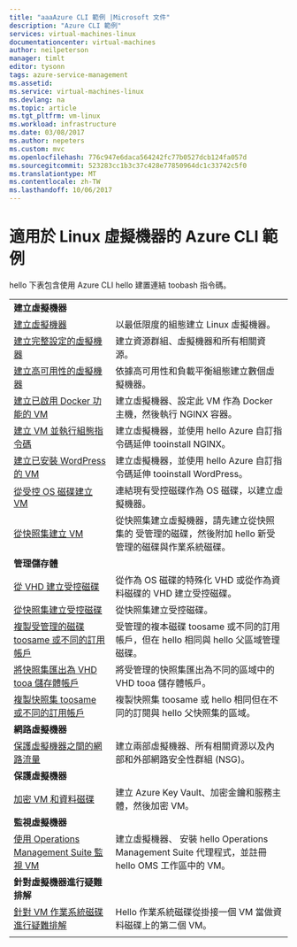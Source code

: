```yaml
---
title: "aaaAzure CLI 範例 |Microsoft 文件"
description: "Azure CLI 範例"
services: virtual-machines-linux
documentationcenter: virtual-machines
author: neilpeterson
manager: timlt
editor: tysonn
tags: azure-service-management
ms.assetid: 
ms.service: virtual-machines-linux
ms.devlang: na
ms.topic: article
ms.tgt_pltfrm: vm-linux
ms.workload: infrastructure
ms.date: 03/08/2017
ms.author: nepeters
ms.custom: mvc
ms.openlocfilehash: 776c947e6daca564242fc77b0527dcb124fa057d
ms.sourcegitcommit: 523283cc1b3c37c428e77850964dc1c33742c5f0
ms.translationtype: MT
ms.contentlocale: zh-TW
ms.lasthandoff: 10/06/2017
---
```

# <a name="azure-cli-samples-for-linux-virtual-machines"></a>適用於 Linux 虛擬機器的 Azure CLI 範例

hello 下表包含使用 Azure CLI hello 建置連結 toobash 指令碼。

| | |
|---|---|
|**建立虛擬機器**||
| [建立虛擬機器](./../scripts/virtual-machines-linux-cli-sample-create-vm-quick-create.md?toc=%2fcli%2fazure%2ftoc.json) | 以最低限度的組態建立 Linux 虛擬機器。 |
| [建立完整設定的虛擬機器](./../scripts/virtual-machines-linux-cli-sample-create-vm.md?toc=%2fcli%2fazure%2ftoc.json) | 建立資源群組、虛擬機器和所有相關資源。|
| [建立高可用性的虛擬機器](./../scripts/virtual-machines-linux-cli-sample-nlb.md?toc=%2fcli%2fazure%2ftoc.json) | 依據高可用性和負載平衡組態建立數個虛擬機器。 |
| [建立已啟用 Docker 功能的 VM](./../scripts/virtual-machines-linux-cli-sample-create-docker-host.md?toc=%2fcli%2fazure%2ftoc.json) | 建立虛擬機器、設定此 VM 作為 Docker 主機，然後執行 NGINX 容器。 |
| [建立 VM 並執行組態指令碼](./../scripts/virtual-machines-linux-cli-sample-create-vm-nginx.md?toc=%2fcli%2fazure%2ftoc.json) | 建立虛擬機器，並使用 hello Azure 自訂指令碼延伸 tooinstall NGINX。 |
| [建立已安裝 WordPress 的 VM](./../scripts/virtual-machines-linux-cli-sample-create-vm-wordpress.md?toc=%2fcli%2fazure%2ftoc.json) | 建立虛擬機器，並使用 hello Azure 自訂指令碼延伸 tooinstall WordPress。 |
| [從受控 OS 磁碟建立 VM](./../scripts/virtual-machines-linux-cli-sample-create-vm-from-managed-os-disks.md?toc=%2fcli%2fmodule%2ftoc.json) | 連結現有受控磁碟作為 OS 磁碟，以建立虛擬機器。 |
| [從快照集建立 VM](./../scripts/virtual-machines-linux-cli-sample-create-vm-from-snapshot.md?toc=%2fcli%2fmodule%2ftoc.json) | 從快照集建立虛擬機器，請先建立從快照集的 受管理的磁碟，然後附加 hello 新受管理的磁碟與作業系統磁碟。 |
|**管理儲存體**||
| [從 VHD 建立受控磁碟](../scripts/virtual-machines-linux-cli-sample-create-managed-disk-from-vhd.md?toc=%2fcli%2fmodule%2ftoc.json) | 從作為 OS 磁碟的特殊化 VHD 或從作為資料磁碟的 VHD 建立受控磁碟。  |
| [從快照集建立受控磁碟](../scripts/virtual-machines-linux-cli-sample-create-managed-disk-from-snapshot.md?toc=%2fcli%2fmodule%2ftoc.json) | 從快照集建立受控磁碟。 |
| [複製受管理的磁碟 toosame 或不同的訂用帳戶](../scripts/virtual-machines-linux-cli-sample-copy-managed-disks-to-same-or-different-subscription.md?toc=%2fcli%2fmodule%2ftoc.json) | 受管理的複本磁碟 toosame 或不同的訂用帳戶，但在 hello 相同與 hello 父區域管理磁碟。 
| [將快照集匯出為 VHD tooa 儲存體帳戶](../scripts/virtual-machines-linux-cli-sample-copy-snapshot-to-storage-account.md?toc=%2fcli%2fmodule%2ftoc.json) | 將受管理的快照集匯出為不同的區域中的 VHD tooa 儲存體帳戶。 |
| [複製快照集 toosame 或不同的訂用帳戶](../scripts/virtual-machines-linux-cli-sample-copy-snapshot-to-same-or-different-subscription.md?toc=%2fcli%2fmodule%2ftoc.json) | 複製快照集 toosame 或 hello 相同但在不同的訂閱與 hello 父快照集的區域。 |
|**網路虛擬機器**||
| [保護虛擬機器之間的網路流量](./../scripts/virtual-machines-linux-cli-sample-create-vm-nsg.md?toc=%2fcli%2fazure%2ftoc.json) | 建立兩部虛擬機器、所有相關資源以及內部和外部網路安全性群組 (NSG)。 |
|**保護虛擬機器**||
| [加密 VM 和資料磁碟](./../scripts/virtual-machines-linux-cli-sample-encrypt-vm.md?toc=%2fcli%2fazure%2ftoc.json) | 建立 Azure Key Vault、加密金鑰和服務主體，然後加密 VM。 |
|**監視虛擬機器**||
| [使用 Operations Management Suite 監視 VM](./../scripts/virtual-machines-linux-cli-sample-create-vm-oms.md?toc=%2fcli%2fazure%2ftoc.json) | 建立虛擬機器、 安裝 hello Operations Management Suite 代理程式，並註冊 hello OMS 工作區中的 VM。  |
|**針對虛擬機器進行疑難排解**||
| [針對 VM 作業系統磁碟進行疑難排解](./../scripts/virtual-machines-linux-cli-sample-mount-os-disk.md?toc=%2fcli%2fazure%2ftoc.json) | Hello 作業系統磁碟從掛接一個 VM 當做資料磁碟上的第二個 VM。 |
| | |
